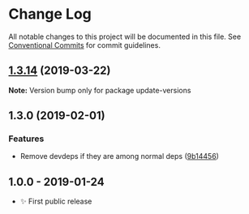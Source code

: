 # Change Log

All notable changes to this project will be documented in this file.
See [Conventional Commits](https://conventionalcommits.org) for commit guidelines.

## [1.3.14](https://gitlab.com/codsen/codsen/compare/update-versions@1.3.13...update-versions@1.3.14) (2019-03-22)

**Note:** Version bump only for package update-versions





## 1.3.0 (2019-02-01)

### Features

- Remove devdeps if they are among normal deps ([9b14456](https://gitlab.com/codsen/codsen/commit/9b14456))

## 1.0.0 - 2019-01-24

- ✨ First public release
